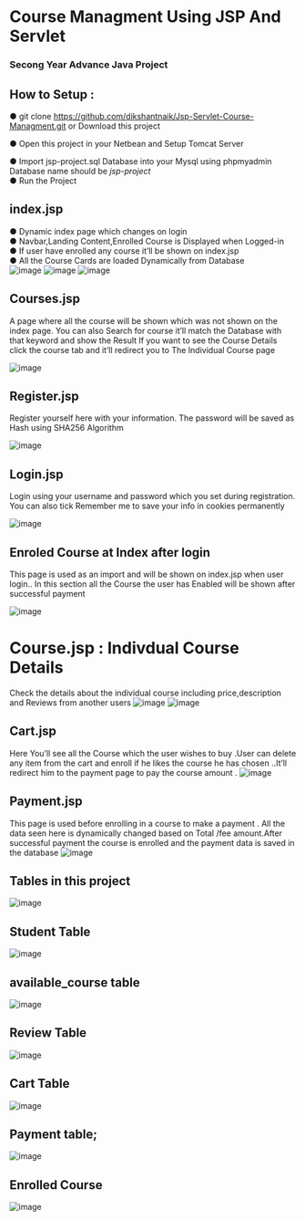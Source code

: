 # Course Managment Using JSP And Servlet 
### Secong Year Advance Java Project

## How to Setup :

● git clone https://github.com/dikshantnaik/Jsp-Servlet-Course-Managment.git
or Download this project 

● Open this project in your Netbean and Setup Tomcat Server

● Import jsp-project.sql Database into your Mysql using phpmyadmin
Database name should be *jsp-project*  
● Run the Project


## index.jsp
● Dynamic index page which changes on login <br />
● Navbar,Landing Content,Enrolled Course is Displayed when Logged-in <br />
● If user have enrolled any course it’ll be shown on index.jsp <br />
● All the Course Cards are loaded Dynamically from Database <br />
![image](https://user-images.githubusercontent.com/45972990/153235615-8268057f-09a4-4dc9-9f8c-e1bd4f900a08.png)
![image](https://user-images.githubusercontent.com/45972990/153235694-efbb18c2-a75a-4fef-9566-992f493faa5e.png)
![image](https://user-images.githubusercontent.com/45972990/153235862-c57e14f7-d682-4a7a-ad4a-3b7f6a152f37.png)
## Courses.jsp 
A page where all the course will be shown which was not shown on the index page.
You can also Search for course it’ll match the Database with that keyword and show the Result 
If you want to see the Course Details click the course tab and it’ll redirect you to The Individual Course page 

![image](https://user-images.githubusercontent.com/45972990/153239399-dd27c8dc-34bd-4748-b1d9-1cf42e605d93.png)

## Register.jsp
Register yourself here with your information.
The password will be saved as Hash using SHA256 Algorithm

![image](https://user-images.githubusercontent.com/45972990/153235965-381d811d-b011-4d7c-af5e-c40902255ae0.png)
## Login.jsp
Login using your username and password which you set during registration.
You can also tick Remember me to save your info in cookies permanently 

![image](https://user-images.githubusercontent.com/45972990/153235923-b41fe006-f9c0-4851-8487-9b1eb50ed951.png)
## Enroled Course at Index after login
This page is used as an import and will be shown on index.jsp when user login..
In this section all the Course the user has Enabled will be shown after successful payment

![image](https://user-images.githubusercontent.com/45972990/153236128-ed4afd2c-ade1-4e7d-9cc3-eeb49b6f0ad5.png)
# Course.jsp : Indivdual Course Details
Check the details about the individual course including price,description and Reviews from another users
![image](https://user-images.githubusercontent.com/45972990/153237016-3765eb66-5306-4ffd-9442-e93967f4f771.png)
![image](https://user-images.githubusercontent.com/45972990/153237108-ddd01272-4153-4f65-806c-cfab66d50147.png)
## Cart.jsp
Here You’ll see all the Course which the user wishes to buy .User can delete any item from the cart and enroll if he likes the course he has chosen ..It’ll redirect him to the payment page to pay the course amount .
![image](https://user-images.githubusercontent.com/45972990/153237229-c95d946e-2a40-43f0-ad95-8ac95add43cd.png)
## Payment.jsp
This page is used before enrolling in a course to make a payment . All the data seen here is dynamically changed based on Total /fee amount.After successful payment the course is enrolled and the payment data is saved in the database
![image](https://user-images.githubusercontent.com/45972990/153237320-6cb0d588-c871-4a36-88ae-a69ee2877d47.png)
## Tables in this project
![image](https://user-images.githubusercontent.com/45972990/153237465-323eeadc-6d09-4ef6-979e-1eda588ab0e8.png)
## Student Table
![image](https://user-images.githubusercontent.com/45972990/153237634-e5e8f6a2-510e-48fb-a22e-d7b98fb62606.png)
## available_course table
![image](https://user-images.githubusercontent.com/45972990/153237525-4b294d80-8745-47a8-a207-e816e31c0c54.png)
## Review Table
![image](https://user-images.githubusercontent.com/45972990/153237695-5facc803-eb3d-4814-b17a-0eba7677c08d.png)
## Cart Table
![image](https://user-images.githubusercontent.com/45972990/153238095-a72a003a-f131-4d26-baf3-af9fa11a905e.png)
## Payment table;
![image](https://user-images.githubusercontent.com/45972990/153238344-096539f6-dee7-4379-89fe-758b1efece8a.png)
## Enrolled Course 
![image](https://user-images.githubusercontent.com/45972990/153238738-6bb820b9-d9d7-439b-9ed0-382f2a5ddf53.png)

